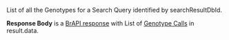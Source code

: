 
List of all the Genotypes for a Search Query identified by searchResultDbId.

**Response Body** is a [BrAPI response](#brapilistresponsetemplate) with List of [Genotype Calls](#genotypecallsresource) in result.data.


